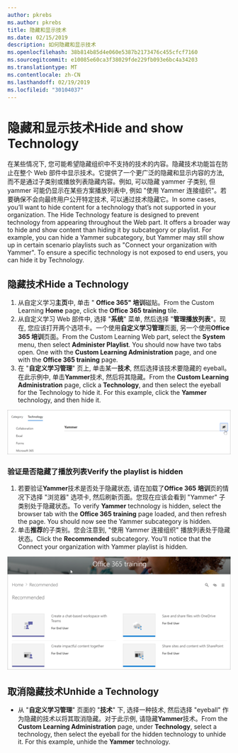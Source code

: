 ```yaml
---
author: pkrebs
ms.author: pkrebs
title: 隐藏和显示技术
ms.date: 02/15/2019
description: 如何隐藏和显示技术
ms.openlocfilehash: 38b814b85d4e060e5387b2173476c455cfcf7160
ms.sourcegitcommit: e10085e60ca3f38029fde229fb093e6bc4a34203
ms.translationtype: MT
ms.contentlocale: zh-CN
ms.lasthandoff: 02/19/2019
ms.locfileid: "30104037"
---
```

# <a name="hide-and-show-technology"></a><span data-ttu-id="8f7c8-103">隐藏和显示技术</span><span class="sxs-lookup"><span data-stu-id="8f7c8-103">Hide and show Technology</span></span>

<span data-ttu-id="8f7c8-p101">在某些情况下, 您可能希望隐藏组织中不支持的技术的内容。隐藏技术功能旨在防止在整个 Web 部件中显示技术。它提供了一个更广泛的隐藏和显示内容的方法, 而不是通过子类别或播放列表隐藏内容。例如, 可以隐藏 yammer 子类别, 但 yammer 可能仍显示在某些方案播放列表中, 例如 "使用 Yammer 连接组织"。若要确保不会向最终用户公开特定技术, 可以通过技术隐藏它。</span><span class="sxs-lookup"><span data-stu-id="8f7c8-p101">In some cases, you’ll want to hide content for a technology that’s not supported in your organization. The Hide Technology feature is designed to prevent technology from appearing throughout the Web part. It offers a broader way to hide and show content than hiding it by subcategory or playlist. For example, you can hide a Yammer subcategory, but Yammer may still show up in certain scenario playlists such as "Connect your organization with Yammer". To ensure a specific technology is not exposed to end users, you can hide it by Technology.</span></span> 

## <a name="hide-a-technology"></a><span data-ttu-id="8f7c8-109">隐藏技术</span><span class="sxs-lookup"><span data-stu-id="8f7c8-109">Hide a Technology</span></span>

1. <span data-ttu-id="8f7c8-110">从自定义学习**主页**中, 单击 " **Office 365" 培训**磁贴。</span><span class="sxs-lookup"><span data-stu-id="8f7c8-110">From the Custom Learning **Home** page, click the **Office 365 training** tile.</span></span>
2. <span data-ttu-id="8f7c8-p102">从自定义学习 Web 部件中, 选择 "**系统**" 菜单, 然后选择 "**管理播放列表**"。现在, 您应该打开两个选项卡。一个使用**自定义学习管理**页面, 另一个使用**Office 365 培训**页面。</span><span class="sxs-lookup"><span data-stu-id="8f7c8-p102">From the Custom Learning Web part, select the **System** menu, then select **Administer Playlist**. You should now have two tabs open. One with the **Custom Learning Administration** page, and one with the **Office 365 training** page.</span></span> 
3. <span data-ttu-id="8f7c8-p103">在 "**自定义学习管理**" 页上, 单击某一**技术**, 然后选择该技术要隐藏的 eyeball。在此示例中, 单击**Yammer**技术, 然后将其隐藏。</span><span class="sxs-lookup"><span data-stu-id="8f7c8-p103">From the **Custom Learning Administration** page, click a **Technology**, and then select the eyeball for the Technology to hide it. For this example, click the **Yammer** technology, and then hide it.</span></span>  

![cg-hidetech](media/cg-hidetech.png)

### <a name="verify-the-playlist-is-hidden"></a><span data-ttu-id="8f7c8-117">验证是否隐藏了播放列表</span><span class="sxs-lookup"><span data-stu-id="8f7c8-117">Verify the playlist is hidden</span></span>
1. <span data-ttu-id="8f7c8-p104">若要验证**Yammer**技术是否处于隐藏状态, 请在加载了**Office 365 培训**页的情况下选择 "浏览器" 选项卡, 然后刷新页面。您现在应该会看到 "Yammer" 子类别处于隐藏状态。</span><span class="sxs-lookup"><span data-stu-id="8f7c8-p104">To verify **Yammer** technology is hidden, select the browser tab with the **Office 365 training** page loaded, and then refresh the page. You should now see the Yammer subcategory is hidden.</span></span> 
2. <span data-ttu-id="8f7c8-p105">单击**推荐**的子类别。您会注意到, "使用 Yammer 连接组织" 播放列表处于隐藏状态。</span><span class="sxs-lookup"><span data-stu-id="8f7c8-p105">Click the **Recommended** subcategory. You'll notice that the Connect your organization with Yammer playlist is hidden.</span></span> 

![cg-hidetechrefresh](media/cg-hidetechrefresh.png)

## <a name="unhide-a-technology"></a><span data-ttu-id="8f7c8-123">取消隐藏技术</span><span class="sxs-lookup"><span data-stu-id="8f7c8-123">Unhide a Technology</span></span>

- <span data-ttu-id="8f7c8-p106">从 "**自定义学习管理**" 页面的 "**技术**" 下, 选择一种技术, 然后选择 "eyeball" 作为隐藏的技术以将其取消隐藏。对于此示例, 请隐藏**Yammer**技术。</span><span class="sxs-lookup"><span data-stu-id="8f7c8-p106">From the **Custom Learning Administration** page, under **Technology**, select a technology, then select the eyeball for the hidden technology to unhide it. For this example, unhide the **Yammer** technology.</span></span> 